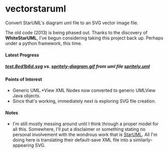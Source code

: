 vectorstaruml
=============

Convert StarUML's diagram uml file to an SVG vector image file.

The old code (2013) is being phased out.  Thanks to the discovery of **WhiteStarUML**, I've begun considering taking this project back up.  Perhaps under a python framework, this time.

#### Latest Progress
##### [test.8ed1b6d.svg](https://s3.amazonaws.com/ca2longoria-github-assets/vectorstaruml/test.8ed1b6d.svg) vs. [spritely-diagram.gif](https://f.cloud.github.com/assets/387353/1748170/ddb7fc5c-64a4-11e3-8746-f4e66fa1612b.gif) from uml file [spritely.uml](https://s3.amazonaws.com/ca2longoria-github-assets/vectorstaruml/spritely.8ed1b6d.uml)

#### Points of Interest
* Generic UML.*View XML Nodes now converted to generic UMLView Java objects.
* Since that's working, immediately next is exploring SVG file creation.

#### Notes
* I'm still mostly messing around until I think through a proper model for all this.  Somewhere, I'll put a disclaimer or something stating no personal involvement with the wondrous work that is [StarUML](http://sourceforge.net/projects/staruml/).  All I'm doing here is translating their default-save XML file into a similarly-appearing SVG.

